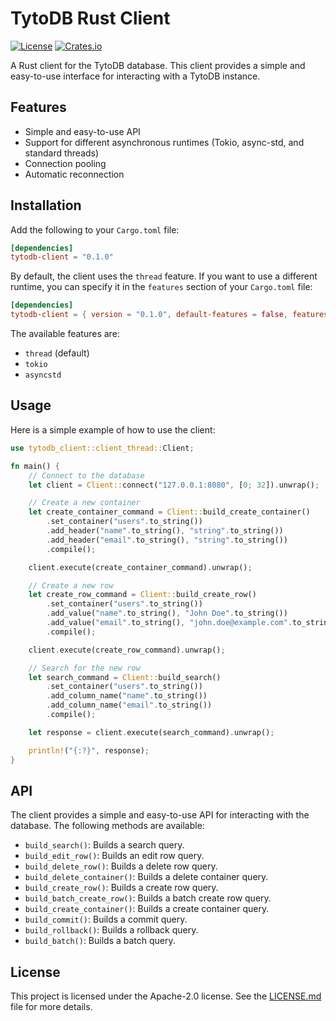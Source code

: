 # TytoDB Rust Client

[![License](https://img.shields.io/badge/license-Apache--2.0-blue.svg)](https://opensource.org/licenses/Apache-2.0)
[![Crates.io](https://img.shields.io/crates/v/tytodb-client.svg)](https://crates.io/crates/tyto-client)

A Rust client for the TytoDB database. This client provides a simple and easy-to-use interface for interacting with a TytoDB instance.

## Features

*   Simple and easy-to-use API
*   Support for different asynchronous runtimes (Tokio, async-std, and standard threads)
*   Connection pooling
*   Automatic reconnection

## Installation

Add the following to your `Cargo.toml` file:

```toml
[dependencies]
tytodb-client = "0.1.0"
```

By default, the client uses the `thread` feature. If you want to use a different runtime, you can specify it in the `features` section of your `Cargo.toml` file:

```toml
[dependencies]
tytodb-client = { version = "0.1.0", default-features = false, features = ["tokio"] }
```

The available features are:

*   `thread` (default)
*   `tokio`
*   `asyncstd`

## Usage

Here is a simple example of how to use the client:

```rust
use tytodb_client::client_thread::Client;

fn main() {
    // Connect to the database
    let client = Client::connect("127.0.0.1:8080", [0; 32]).unwrap();

    // Create a new container
    let create_container_command = Client::build_create_container()
        .set_container("users".to_string())
        .add_header("name".to_string(), "string".to_string())
        .add_header("email".to_string(), "string".to_string())
        .compile();

    client.execute(create_container_command).unwrap();

    // Create a new row
    let create_row_command = Client::build_create_row()
        .set_container("users".to_string())
        .add_value("name".to_string(), "John Doe".to_string())
        .add_value("email".to_string(), "john.doe@example.com".to_string())
        .compile();

    client.execute(create_row_command).unwrap();

    // Search for the new row
    let search_command = Client::build_search()
        .set_container("users".to_string())
        .add_column_name("name".to_string())
        .add_column_name("email".to_string())
        .compile();

    let response = client.execute(search_command).unwrap();

    println!("{:?}", response);
}
```

## API

The client provides a simple and easy-to-use API for interacting with the database. The following methods are available:

*   `build_search()`: Builds a search query.
*   `build_edit_row()`: Builds an edit row query.
*   `build_delete_row()`: Builds a delete row query.
*   `build_delete_container()`: Builds a delete container query.
*   `build_create_row()`: Builds a create row query.
*   `build_batch_create_row()`: Builds a batch create row query.
*   `build_create_container()`: Builds a create container query.
*   `build_commit()`: Builds a commit query.
*   `build_rollback()`: Builds a rollback query.
*   `build_batch()`: Builds a batch query.

## License

This project is licensed under the Apache-2.0 license. See the [LICENSE.md](LICENSE.md) file for more details.
